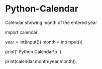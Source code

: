 # Python-Calendar
Calendar showing month of the  entered year

import calendar


year = int(input())
month = int(input())

print(' Python Calendar\n ')

print(calendar.month(year,month))
